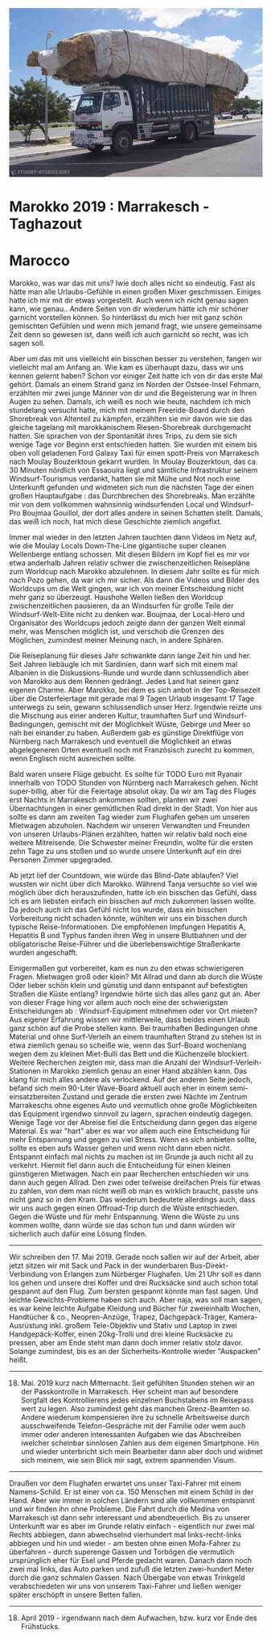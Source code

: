 ![link broken](../../../../../../mediaLibrary/posts/2019/morocco-marokko/04-18-marrakesch-marrakech-taghazout/windsurf-stormy-stories-surf-travel-blog-morocco-marokko-04-18-marrakesch-marrakech-taghazout-WM-25p-DSC08834.JPG)

# Marokko 2019 : Marrakesch - Taghazout

# Marocco

Marokko, was war das mit uns? Iwie doch alles nicht so eindeutig.
Fast als hätte man alle Urlaubs-Gefühle in einen großen Mixer geschmissen.
Einiges hatte ich mir mit dir etwas vorgestellt. Auch wenn ich nicht genau sagen kann, wie genau..
Andere Seiten von dir wiederum hätte ich mir schöner garnicht vorstellen können.
So hinterlässt du mich hier mit ganz schön gemischten Gefühlen und wenn mich jemand fragt, wie
unsere gemeinsame Zeit denn so gewesen ist, dann weiß ich auch garnicht so recht, was ich sagen soll.

Aber um das mit uns vielleicht ein bisschen besser zu verstehen, fangen wir vielleicht mal am Anfang an.
Wie kam es überhaupt dazu, dass wir uns kennen gelernt haben?
Schon vor einiger Zeit hatte ich von dir das erste Mal gehört.
Damals an einem Strand ganz im Norden der Ostsee-Insel Fehmarn, erzählten mir zwei junge Männer von dir
und die Begeisterung war in Ihren Augen zu sehen. Damals, ich weiß es noch wie heute, nachdem
ich mich stundelang versucht hatte, mich mit meinem Freeride-Board durch den Shorebreak von Altenteil zu kämpfen,
erzählten sie mir davon wie sie das gleiche tagelang mit marokkanischem Riesen-Shorebreak durchgemacht hatten.
Sie sprachen von der Spontanität ihres Trips, zu dem sie sich wenige Tage vor Beginn erst entschieden hatten.
Sie wurden mit einem bis oben voll geladenen Ford Galaxy Taxi für einen spott-Preis von Marrakesch nach Moulay Bouzerktoun gekarrt wurden. In Moulay Bouzerktoun, das ca. 30 Minuten nördlich von Essaouira liegt und sämtliche Infrastruktur seinem Windsurf-Tourismus verdankt, hatten sie mit Mühe und Not noch eine Unterkunft gefunden
und widmeten sich nun die nächsten Tage der einen großen Hauptaufgabe : das Durchbrechen des Shorebreaks.
Man erzählte mir von dem vollkommen wahnsinnig windsurfenden Local und Windsurf-Pro Boujmaa Gouillol, der dort
alles andere in seinen Schatten stellt.
Damals, das weiß ich noch, hat mich diese Geschichte ziemlich angefixt.

Immer mal wieder in den letzten Jahren tauchten dann Videos im Netz auf, wie die Moulay Locals Down-The-Line gigantische super cleanen Wellenberge entlang schossen. Mit diesen Bildern im Kopf fiel es mir vor etwa anderhalb Jahren
relativ schwer die zwischenzeitlichen Reisepläne zum Worldcup nach Marokko abzulehnen. In diesem Jahr sollte es für mich nach Pozo gehen, da war ich mir sicher. Als dann die Videos und Bilder des Worldcups um die Welt gingen,
war ich von meiner Entscheidung nicht mehr ganz so überzeugt. Haushohe Wellen ließen den Worldcup zwischenzeitlichen pausieren, da an Windsurfen für große Teile der Windsurf-Welt-Elite nicht zu denken war.
Boujmaa, der Local-Hero und Organisator des Worldcups jedoch zeigte dann der ganzen Welt einmal mehr, was Menschen möglich ist, und verschob die Grenzen des Möglichen, zumindest meiner Meinung nach, in andere Sphären.

Die Reiseplanung für dieses Jahr schwankte dann lange Zeit hin und her.
Seit Jahren liebäugle ich mit Sardinien, dann warf sich mit einem mal Albanien in die Diskussions-Runde und wurde dann schlussendlich aber von Marokko aus dem Rennen gedrängt. Jedes Land hat seinen ganz eigenen Charme.
Aber Marokko, bei dem es sich anbot in der Top-Reisezeit über die Osterfeiertage mit gerade mal 9 Tagen Urlaub insgesamt 17 Tage unterwegs zu sein, gewann schlussendlich unser Herz.
Irgendwie reizte uns die Mischung aus einer anderen Kultur, traumhaften Surf und Windsurf-Bedingungen, gemischt mit der Möglichkeit Wüste, Gebirge und Meer so nah bei einander zu haben.
Außerdem gab es günstige Direktflüge von Nürnberg nach Marrakesch und eventuell die Möglichkeit an etwas abgelegeneren Orten eventuell noch mit Französisch zurecht zu kommen, wenn Englisch nicht ausreichen sollte.

Bald waren unsere Flüge gebucht. Es sollte für TODO Euro mit Ryanair innerhalb von TODO Stunden von Nürnberg nach Marrakesch gehen. Nicht super-billig, aber für die Feiertage absolut okay. Da wir am Tag des Fluges erst Nachts in Marrakesch ankommen sollten, planten wir zwei Übernachtungen in einer gemütlichen Riad direkt in der Stadt. Von hier aus sollte es dann am zweiten Tag wieder zum Flughafen gehen um unseren Mietwagen abzuholen. Nachdem wir unseren Verwandten und Freunden von unseren Urlaubs-Plänen erzählten, hatten wir relativ bald noch eine weitere Mitreisende. Die Schwester meiner Freundin, wollte für die ersten zehn Tage zu uns stoßen und so wurde unsere Unterkunft auf ein drei Personen Zimmer upgegraded.

Ab jetzt lief der Countdown, wie würde das Blind-Date ablaufen? Viel wussten wir nicht über dich Marokko.
Während Tanja versuchte so viel wie möglich über dich herauszufinden, hatte ich ein bisschen das
Gefühl, dass ich es am liebsten einfach ein bisschen auf mich zukommen lassen wollte.
Da jedoch auch ich das Gefühl nicht los wurde, dass ein bisschen Vorbereitung nicht schaden könnte,
wühlten wir uns ein bisschen durch typische Reise-Informationen. Die empfohlenen Impfungen
Hepatitis A, Hepatitis B und Typhus fanden ihren Weg in unsere Blutbahnen und der obligatorische Reise-Führer und die überlebenswichtige Straßenkarte wurden angeschafft.

Einigermaßen gut vorbereitet, kam es nun zu den etwas schwierigeren Fragen. Mietwagen groß oder klein? Mit Allrad und dann ab durch die Wüste Oder lieber schön klein und günstig und dann entspannt auf befestigten Straßen die Küste entlang? Irgendwie hörte sich das alles ganz gut an. Aber von dieser Frage hing vor allem auch noch eine der schwierigsten Entscheidungen ab : Windsurf-Equipment mitnehmen oder vor Ort mieten? Aus eigener Erfahrung wissen wir mittlerweile, dass beides einen Urlaub ganz schön auf die Probe stellen kann.
Bei traumhaften Bedingungen ohne Material und ohne Surf-Verleih an einem traumhaften Strand zu stehen ist in etwa ziemlich genau so scheiße wie, wenn das Surf-Board wochenlang wegen dem zu kleinen Miet-Bulli das Bett und die Küchenzeile blockiert. Weitere Recherchen zeigten mir, dass man die Anzahl der Windsurf-Verleih-Stationen in Marokko ziemlich genau an einer Hand abzählen kann. Das klang für mich alles andere als verlockend. Auf der anderen Seite jedoch, befand sich mein 90-Liter Wave-Board aktuell auch eher in einem semi-einsatzbereiten Zustand und gerade die ersten zwei Nächte im Zentrum Marrakeschs ohne eigenes Auto und vermutlich ohne große Möglichkeiten das Equipment irgendwo sinnvoll zu lagern, sprachen eindeutig dagegen.
Wenige Tage vor der Abreise fiel die Entscheidung dann gegen das eigene Material. Es war "hart" aber es war vor allem auch eine Entscheidung für mehr Entspannung und gegen zu viel Stress. Wenn es sich anbieten sollte, sollte es eben aufs Wasser gehen und wenn nicht dann eben nicht. Entspannt einfach mal nichts zu machen ist im Grunde ja auch nicht all zu verkehrt. Hiermit fiel dann auch die Entscheidung für einen kleinen günstigeren Mietwagen. Nach ein paar Recherchen entschieden wir uns dann auch gegen Allrad.
Den zwei oder teilweise dreifachen Preis für etwas zu zahlen, von dem man nicht weiß ob man es wirklich braucht, passte uns nicht ganz so in den Kram. Das wiederum bedeutete allerdings auch, dass wir uns auch  gegen einen Offroad-Trip durch die Wüste entschieden. Gegen die Wüste und für mehr Entspannung. Wenn die Wüste zu uns kommen wollte, dann würde sie das schon tun und dann würden wir sicherlich auch dafür eine Lösung finden.

------------------------------------------------------------

Wir schreiben den 17. Mai 2019. Gerade noch saßen wir auf der Arbeit, aber jetzt sitzen wir mit Sack und Pack in der wunderbaren Bus-Direkt-Verbindung von Erlangen zum Nürberger Flughafen.
Um 21 Uhr soll es dann los gehen und unsere drei Koffer und drei Rucksäcke sind auch schon total gespannt auf den Flug. Zum bersten gespannt könnte man fast sagen. Und leichte Gewichts-Probleme haben sich auch. Aber naja, was soll man sagen, es war keine leichte Aufgabe Kleidung und Bücher für zweieinhalb Wochen, Handtücher & co., Neopren-Anzüge, Trapez, Dachgepäck-Träger, Kamera-Ausrüstung inkl. großem Tele-Objektiv und Stativ und Laptop in zwei Handgepäck-Koffer, einen 20kg-Trolli und drei kleine Rucksäcke zu pressen, aber am Ende steht man dann doch immer relativ stolz davor.
Solange zumindest, bis es an der Sicherheits-Kontrolle wieder "Auspacken" heißt.

-------------------------------------------------------------

18. Mai. 2019 kurz nach Mitternacht.
Seit gefühlten Stunden stehen wir an der Passkontrolle in Marrakesch. Hier scheint man auf besondere Sorgfalt des Kontrollierens jedes einzelnen Buchstabens im Reisepass wert zu legen. Also zumindest geht das manchen Grenz-Beamten so. Andere wiederum kompensieren ihre zu schnelle Arbeitsweise durch ausschweifende Telefon-Gespräche mit der Familie oder wem auch immer oder anderen interessanten Aufgaben wie das Abschreiben iwelcher scheinbar sinnlosen Zahlen aus dem eigenen Smartphone. Hin und wieder unterbricht sich mein Bearbeiter dann aber doch und widmet sich meinem, wie sein Blick mir sagt, extrem spannenden Visum.

---------------------------------------------------------------

Draußen vor dem Flughafen erwartet uns unser Taxi-Fahrer mit einem Namens-Schild. Er ist einer von ca. 150 Menschen mit einem Schild in der Hand. Aber wie immer in solchen Ländern sind alle vollkommen entspannt und wir finden ihn ohne Probleme. Die Fahrt durch die Medina von Marrakesch ist dann sehr interessant und abendteuerlich. Bis zu unserer Unterkunft war es aber im Grunde relativ einfach - eigentlich nur zwei mal Rechts abbiegen, dann abwechselnd vierhundert mal links-recht-links abbiegen und hin und wieder - am besten ohne einen Mofa-Fahrer zu überfahren - durch superenge Gassen und Torbögen die vermutlich ursprünglich eher für Esel und Pferde gedacht waren. Danach dann noch zwei mal links, das Auto parken und zufuß die letzten zwei-hundert Meter durch die ganz schmalen Gassen. Nach Übergabe von etwas Trinkgeld verabschiedeten wir uns von unserem Taxi-Fahrer und ließen weniger später erschöpft in unsere Betten fallen. 

----------------------------------------------------

18. April 2019 - irgendwann nach dem Aufwachen, bzw. kurz vor Ende des Frühstücks.
